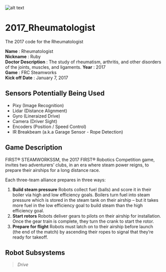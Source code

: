 ![alt text](http://www.firstinspires.org/sites/default/files/uploads/frc/2017-teaser-hero-image.jpg "First Steamworks")

# 2017_Rheumatologist
The 2017 code for the Rheumatologist

**Name** : Rheumatologist  
**Nickname** : Ruby  
**Doctor Description** : The study of rheumatism, arthritis, and other disorders of the joints, muscles, and ligaments.
**Year** : 2017  
**Game** : FRC Steamworks  
**Kick off Date** : January 7, 2017  

## Sensors Potentially Being Used
* Pixy      (Image Recognition)
* Lidar     (Distance Alignment)
* Gyro      (Lineraized Drive)
* Camera    (Driver Sight)
* Encoders  (Position / Speed Control)
* IR Breakbeam (a.k.a Garage Sensor - Rope Detection)

## Game Description
FIRST® STEAMWORKSSM, the 2017 FIRST® Robotics Competition game, invites two adventurers’ clubs,
in an era where steam power reigns, to prepare their airships for a long distance race.

Each three-team alliance prepares in three ways:

1. **Build steam pressure** Robots collect fuel (balls) and score it in their boiler via high and low efficiency goals. Boilers turn fuel into steam pressure which is stored in the steam tank on their airship – but it takes more fuel in the low efficiency goal to build steam than the high efficiency goal.
2. **Start rotors** Robots deliver gears to pilots on their airship for installation. Once the gear train is complete, they turn the crank to start the rotor.
3. **Prepare for flight** Robots must latch on to their airship before launch (the end of the match) by ascending their ropes to signal that they’re ready for takeoff.


## Robot Subsystems
>*Drive*
